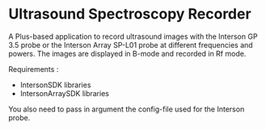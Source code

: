 Ultrasound Spectroscopy Recorder
================================

A Plus-based application to record ultrasound images with the Interson GP 3.5 probe or the Interson Array SP-L01 probe at different frequencies and powers. The images are displayed in B-mode and recorded in Rf mode. 

Requirements :

* IntersonSDK libraries
* IntersonArraySDK libraries

You also need to pass in argument the config-file used for the Interson probe.
